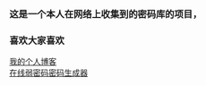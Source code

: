 ### 这是一个本人在网络上收集到的密码库的项目，  
### 喜欢大家喜欢  
[我的个人博客](http://535yx.cn "悬停显示")  
[在线弱密码密码生成器](http://cai.535yx.cn/ "悬停显示")
